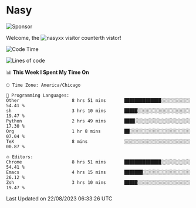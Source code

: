 # Nasy

<!--
<p align="center">
<img height="200" src="https://github-readme-stats.vercel.app/api?username=nasyxx&count_private=true&show_icons=true&theme=dracula&include_all_commits=true"/>
<img height="200" src="https://github-readme-stats.vercel.app/api/top-langs/?username=nasyxx&theme=dracula&hide=html,jupyter+notebook&count_private=true&show_icons=true"/>
</p>

  
----------------
-->

![Sponsor](https://img.shields.io/static/v1.svg?label=Sponsor&message=%E2%9D%A4&logo=GitHub&style=flat&color=pink)
 
Welcome, the ![nasyxx visitor counter](https://count.getloli.com/get/@nasyxx?theme=rule34)th vistor!
 
<!--START_SECTION:waka-->
![Code Time](http://img.shields.io/badge/Code%20Time-3%2C658%20hrs%2047%20mins-blue)

![Lines of code](https://img.shields.io/badge/From%20Hello%20World%20I%27ve%20Written-6.3%20million%20lines%20of%20code-blue)

📊 **This Week I Spent My Time On** 

```text
🕑︎ Time Zone: America/Chicago

💬 Programming Languages: 
Other                    8 hrs 51 mins       ██████████████░░░░░░░░░░░   54.41 % 
sh                       3 hrs 10 mins       █████░░░░░░░░░░░░░░░░░░░░   19.47 % 
Python                   2 hrs 49 mins       ████░░░░░░░░░░░░░░░░░░░░░   17.30 % 
Org                      1 hr 8 mins         ██░░░░░░░░░░░░░░░░░░░░░░░   07.04 % 
TeX                      8 mins              ░░░░░░░░░░░░░░░░░░░░░░░░░   00.87 % 

🔥 Editors: 
Chrome                   8 hrs 51 mins       ██████████████░░░░░░░░░░░   54.41 % 
Emacs                    4 hrs 15 mins       ███████░░░░░░░░░░░░░░░░░░   26.12 % 
Zsh                      3 hrs 10 mins       █████░░░░░░░░░░░░░░░░░░░░   19.47 % 
```


 Last Updated on 22/08/2023 06:33:26 UTC
<!--END_SECTION:waka-->

<!-- ![visitors](https://visitor-badge.laobi.icu/badge?page_id=nasyxx.nasyxx) -->
